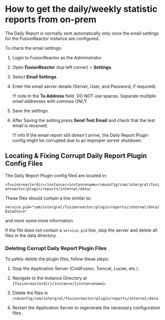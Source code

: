 # How to get the daily/weekly statistic reports from on-prem 

The Daily Report is normally sent automatically only once the email settings for the FusionReactor instance are configured.

To check the email settings:

1. Login to FusionReactor as the Administrator.

2. Open **FusionReactor** (top left corner) > **Settings**.

3. Select **Email Settings**.

4. Enter the email server details  (Server, User, and Password, if required).

    !!! note
        In the **To Address** field, DO NOT use spaces. Separate multiple email addresses with commas ONLY.


5. Save the settings.

6. After Saving the setting press **Send Test Email** and check that the test email is received.
 

    !!! info
        If the email report still doesn't arrive, the Daily Report Plugin config might be corrupted due to an improper server shutdown.


## Locating & Fixing Corrupt Daily Report Plugin Config Files

The Daily Report Plugin config filed are located in: 

`<fusionreactordir>/instance/<instancename>/cmconfig/com/intergral/fusionreactor/plugin/reports/internal/data/`


These files should contain a line similar to:

`service.pid="com/intergral/fusionreactor/plugin/reports/internal/data/DataStore"`


and more some more information.

If the file does not contain a `service.pid` line, stop the server and delete all files in the data directory.

### Deleting Corrupt Daily Report Plugin Files  

To safely delete the plugin files, follow these steps:  

1. Stop the Application Server (ColdFusion, Tomcat, Lucee, etc.).  

2. Navigate to the Instance Directory at `{fusionreactordir}/instance/{instancename}`.  

3. Delete the files in `/cmconfig/com/intergral/fusionreactor/plugin/reports/internal/data`.  

4. Restart the Application Server to regenerate the necessary configuration files.
 
